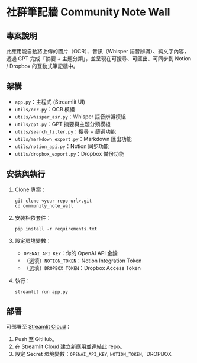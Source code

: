 # 社群筆記牆 Community Note Wall

## 專案說明
此應用能自動將上傳的圖片（OCR）、音訊（Whisper 語音辨識）、純文字內容，透過 GPT 完成「摘要 + 主題分類」，並呈現在可搜尋、可匯出、可同步到 Notion / Dropbox 的互動式筆記牆中。

## 架構
- `app.py`：主程式 (Streamlit UI)
- `utils/ocr.py`：OCR 模組
- `utils/whisper_asr.py`：Whisper 語音辨識模組
- `utils/gpt.py`：GPT 摘要與主題分類模組
- `utils/search_filter.py`：搜尋 + 篩選功能
- `utils/markdown_export.py`：Markdown 匯出功能
- `utils/notion_api.py`：Notion 同步功能
- `utils/dropbox_export.py`：Dropbox 備份功能

## 安裝與執行

1. Clone 專案：
   ```
   git clone <your-repo-url>.git
   cd community_note_wall
   ```

2. 安裝相依套件：
   ```
   pip install -r requirements.txt
   ```

3. 設定環境變數：
   - `OPENAI_API_KEY`：你的 OpenAI API 金鑰
   - （選填）`NOTION_TOKEN`：Notion Integration Token
   - （選填）`DROPBOX_TOKEN`：Dropbox Access Token

4. 執行：
   ```
   streamlit run app.py
   ```

## 部署
可部署至 [Streamlit Cloud](https://streamlit.io/cloud)：
1. Push 至 GitHub。
2. 在 Streamlit Cloud 建立新應用並連結此 repo。
3. 設定 Secret 環境變數：`OPENAI_API_KEY`, `NOTION_TOKEN`, `DROPBOX
